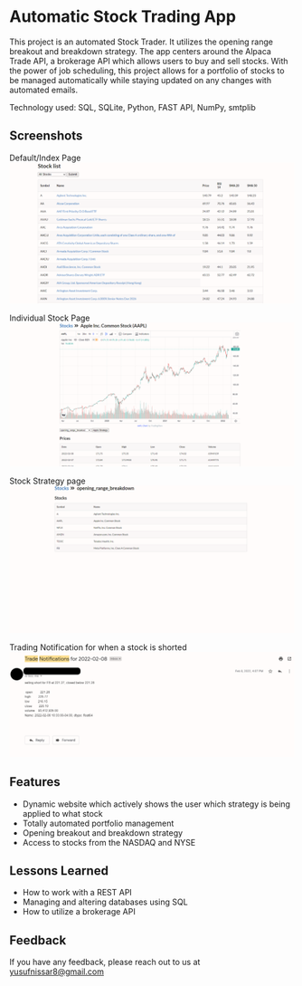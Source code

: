# Automatic Stock Trading App

This project is an automated Stock Trader.
It utilizes the opening range breakout and breakdown strategy.
The app centers around the Alpaca Trade API, a brokerage API which allows users to buy and sell stocks.
With the power of job scheduling, this project allows for a portfolio of stocks to be managed automatically while staying updated on any changes with automated emails.

Technology used: SQL, SQLite, Python, FAST API, NumPy, smtplib

## Screenshots

Default/Index Page
![Index](./screenshots/index.png)

Individual Stock Page
![Index](./screenshots/stockPage.png)

Stock Strategy page
![Index](./screenshots/strategyPage.png)

Trading Notification for when a stock is shorted
![Index](./screenshots/tradeNotification.png)

## Features

- Dynamic website which actively shows the user which strategy is being applied to what stock
- Totally automated portfolio management
- Opening breakout and breakdown strategy
- Access to stocks from the NASDAQ and NYSE

## Lessons Learned

- How to work with a REST API
- Managing and altering databases using SQL
- How to utilize a brokerage API

## Feedback

If you have any feedback, please reach out to us at yusufnissar8@gmail.com
